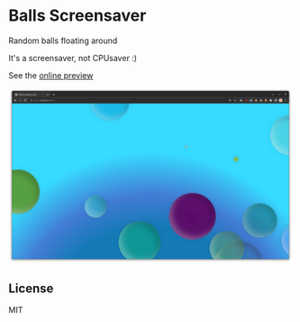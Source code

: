 # Balls Screensaver

Random balls floating around

It's a screensaver, not CPUsaver :)

See the [online preview](https://thisago.github.io/ballsScreensaver/)

![](images/screenshot.png)

## License

MIT
